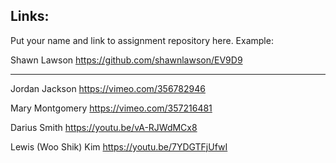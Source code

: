 
## Links:

Put your name and link to assignment repository here. Example:

Shawn Lawson    https://github.com/shawnlawson/EV9D9  
  
----

Jordan Jackson  https://vimeo.com/356782946

Mary Montgomery https://vimeo.com/357216481

Darius Smith    https://youtu.be/vA-RJWdMCx8

Lewis (Woo Shik) Kim  https://youtu.be/7YDGTFjUfwI
